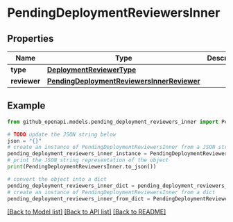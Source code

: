 # PendingDeploymentReviewersInner


## Properties

Name | Type | Description | Notes
------------ | ------------- | ------------- | -------------
**type** | [**DeploymentReviewerType**](DeploymentReviewerType.md) |  | [optional] 
**reviewer** | [**PendingDeploymentReviewersInnerReviewer**](PendingDeploymentReviewersInnerReviewer.md) |  | [optional] 

## Example

```python
from github_openapi.models.pending_deployment_reviewers_inner import PendingDeploymentReviewersInner

# TODO update the JSON string below
json = "{}"
# create an instance of PendingDeploymentReviewersInner from a JSON string
pending_deployment_reviewers_inner_instance = PendingDeploymentReviewersInner.from_json(json)
# print the JSON string representation of the object
print(PendingDeploymentReviewersInner.to_json())

# convert the object into a dict
pending_deployment_reviewers_inner_dict = pending_deployment_reviewers_inner_instance.to_dict()
# create an instance of PendingDeploymentReviewersInner from a dict
pending_deployment_reviewers_inner_from_dict = PendingDeploymentReviewersInner.from_dict(pending_deployment_reviewers_inner_dict)
```
[[Back to Model list]](../README.md#documentation-for-models) [[Back to API list]](../README.md#documentation-for-api-endpoints) [[Back to README]](../README.md)


